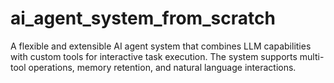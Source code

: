 # ai_agent_system_from_scratch
A flexible and extensible AI agent system that combines LLM capabilities with custom tools for interactive task execution. The system supports multi-tool operations, memory retention, and natural language interactions.
